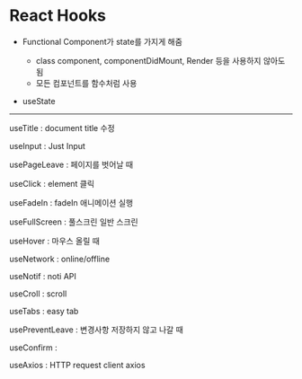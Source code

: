 # React Hooks

- Functional Component가 state를 가지게 해줌
  - class component, componentDidMount, Render 등을 사용하지 않아도 됨
  - 모든 컴포넌트를 함수처럼 사용

- useState





---



useTitle : document title 수정

useInput : Just Input

usePageLeave : 페이지를 벗어날 때

useClick : element 클릭

useFadeIn : fadeIn 애니메이션 실행

useFullScreen : 풀스크린 일반 스크린

useHover : 마우스 올릴 때

useNetwork : online/offline

useNotif : noti API

useCroll : scroll

useTabs : easy tab

usePreventLeave : 변경사항 저장하지 않고 나갈 때

useConfirm : 

useAxios : HTTP request client axios